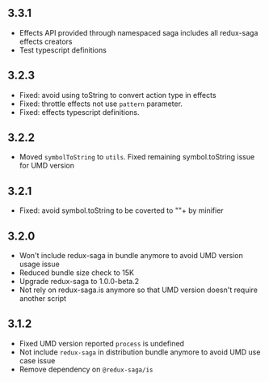 ## 3.3.1
- Effects API provided through namespaced saga includes all redux-saga effects creators
- Test typescript definitions

## 3.2.3

- Fixed: avoid using toString to convert action type in effects
- Fixed: throttle effects not use `pattern` parameter.
- Fixed: effects typescript definitions.

## 3.2.2

-   Moved `symbolToString` to `utils`. Fixed remaining symbol.toString issue for UMD version

## 3.2.1

-   Fixed: avoid symbol.toString to be coverted to ""+ by minifier

## 3.2.0

-   Won't include redux-saga in bundle anymore to avoid UMD version usage issue
-   Reduced bundle size check to 15K
-   Upgrade redux-saga to 1.0.0-beta.2
-   Not rely on redux-saga.is anymore so that UMD version doesn't require another script

## 3.1.2

-   Fixed UMD version reported `process` is undefined
-   Not include `redux-saga` in distribution bundle anymore to avoid UMD use case issue
-   Remove dependency on `@redux-saga/is`
